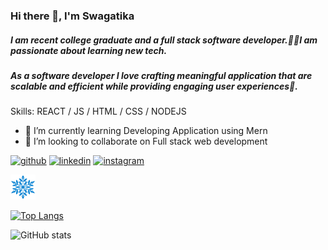 ### Hi there 👋, I'm Swagatika 
##### I am recent college graduate and a full stack software developer.👩‍💻I am passionate about learning new tech.
##### As a software developer I love crafting meaningful application that are scalable and efficient while providing engaging user experiences🌈.

Skills:  REACT / JS / HTML / CSS / NODEJS

- 🌱 I’m currently learning Developing Application using Mern 
- 👯 I’m looking to collaborate on Full stack web development 


[<img src='https://cdn.jsdelivr.net/npm/simple-icons@3.0.1/icons/github.svg' alt='github' height='40'>](https://github.com/swagatikapanda123)  [<img src='https://cdn.jsdelivr.net/npm/simple-icons@3.0.1/icons/linkedin.svg' alt='linkedin' height='40'>](https://www.linkedin.com/in/swagatika-panda164/)  [<img src='https://cdn.jsdelivr.net/npm/simple-icons@3.0.1/icons/instagram.svg' alt='instagram' height='40'>](https://www.instagram.com/swagatikaa_/)  

<a href='https://archiveprogram.github.com/'><img src='https://raw.githubusercontent.com/acervenky/animated-github-badges/master/assets/acbadge.gif' width='40' height='40'></a> 

[![Top Langs](https://github-readme-stats.vercel.app/api/top-langs/?username=swagatikapanda123)](https://github.com/anuraghazra/github-readme-stats)

![GitHub stats](https://github-readme-stats.vercel.app/api?username=swagatikapanda123&show_icons=true)  
